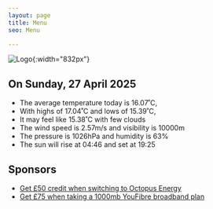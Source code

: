 ```yaml
---
layout: page
title: Menu
seo: Menu

---
```


![Logo](/images/logo.jpg){:width="832px"}

<!-- weather_marker starts -->
## On Sunday, 27 April 2025

- The average temperature today is 16.07˚C,
- With highs of 17.04˚C and lows of 15.39˚C,
- It may feel like 15.38˚C with few clouds
- The wind speed is 2.57m/s and visibility is 10000m
- The pressure is 1026hPa and humidity is 63%
- The sun will rise at 04:46 and set at 19:25

<!-- weather_marker ends -->

## Sponsors

- [Get £50 credit when switching to Octopus Energy](https://bit.ly/3oD1nnS)
- [Get £75 when taking a 1000mb YouFibre broadband plan](https://aklam.io/91zWhU?)
